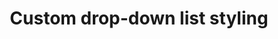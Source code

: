 ---
title: "Custom drop-down list styling"
layout: none
codrops: http://tympanus.net/codrops/2012/10/04/custom-drop-down-list-styling/
---